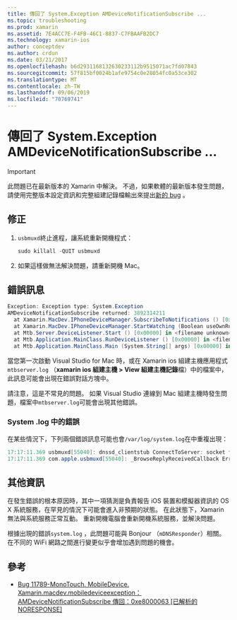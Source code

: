 ```yaml
---
title: 傳回了 System.Exception AMDeviceNotificationSubscribe ...
ms.topic: troubleshooting
ms.prod: xamarin
ms.assetid: 7E4ACC7E-F4FB-46C1-8837-C7FBAAFB2DC7
ms.technology: xamarin-ios
author: conceptdev
ms.author: crdun
ms.date: 03/21/2017
ms.openlocfilehash: b6d2931168132630233112b9515071ac7fd07843
ms.sourcegitcommit: 57f815bf0024b1afe9754c0e28054fc0a53ce302
ms.translationtype: MT
ms.contentlocale: zh-TW
ms.lasthandoff: 09/06/2019
ms.locfileid: "70769741"
---
```

# <a name="systemexception-amdevicenotificationsubscribe-returned-"></a>傳回了 System.Exception AMDeviceNotificationSubscribe ...

> [!IMPORTANT]
> 此問題已在最新版本的 Xamarin 中解決。 不過，如果軟體的最新版本發生問題，請使用完整版本設定資訊和完整組建記錄檔輸出來提出[新的 bug](~/cross-platform/troubleshooting/questions/howto-file-bug.md) 。

## <a name="fix"></a>修正

1. `usbmuxd`終止進程，讓系統重新開機程式：

    ```csharp
    sudo killall -QUIT usbmuxd
    ```

2. 如果這樣做無法解決問題，請重新開機 Mac。

## <a name="error-message"></a>錯誤訊息

```csharp
Exception: Exception type: System.Exception
AMDeviceNotificationSubscribe returned: 3892314211
  at Xamarin.MacDev.IPhoneDeviceManager.SubscribeToNotifications () [0x00000] in <filename unknown="">:0
  at Xamarin.MacDev.IPhoneDeviceManager.StartWatching (Boolean useOwnRunloop) [0x00000] in <filename unknown="">:0
  at Mtb.Server.DeviceListener.Start () [0x00000] in <filename unknown="">:0
  at Mtb.Application.MainClass.RunDeviceListener () [0x00000] in <filename unknown="">:0
  at Mtb.Application.MainClass.Main (System.String[] args) [0x00000] in <filename unknown="">:0
```

當您第一次啟動 Visual Studio for Mac 時，或在 Xamarin ios 組建主機應用程式`mtbserver.log` （**xamarin ios 組建主機 > View 組建主機記錄**檔）中的檔案中，此訊息可能會出現在錯誤對話方塊中。

請注意，這是不常見的問題。 如果 Visual Studio 連線到 Mac 組建主機時發生問題，檔案中`mtbserver.log`可能會出現其他錯誤。

### <a name="errors-in-systemlog"></a>System .log 中的錯誤

在某些情況下，下列兩個錯誤訊息可能也會`/var/log/system.log`在中重複出現：

```csharp
17:17:11.369 usbmuxd[55040]: dnssd_clientstub ConnectToServer: socket failed 24 Too many open files
17:17:11.369 com.apple.usbmuxd[55040]: _BrowseReplyReceivedCallback Error doing DNSServiceResolve(): -65539
```

## <a name="additional-information"></a>其他資訊

在發生錯誤的根本原因時，其中一項猜測是負責報告 iOS 裝置和模擬器資訊的 OS X 系統服務，在罕見的情況下可能會進入非預期的狀態。 在此狀態下，Xamarin 無法與系統服務正常互動。 重新開機電腦會重新開機系統服務，並解決問題。

根據出現的錯誤`system.log` ，此問題可能與 Bonjour （`mDNSResponder`）相關。 在不同的 WiFi 網路之間進行變更似乎會增加遇到問題的機會。

## <a name="references"></a>參考

* [Bug 11789-MonoTouch. MobileDevice. Xamarin.macdev.mobiledeviceexception：AMDeviceNotificationSubscribe 傳回：0xe8000063 [已解析的 NORESPONSE]](https://bugzilla.xamarin.com/show_bug.cgi?id=11789)
